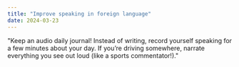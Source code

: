 ```yaml
---
title: "Improve speaking in foreign language"
date: 2024-03-23
---
```


"Keep an audio daily journal! Instead of writing, record yourself speaking for a few minutes about your day. If you’re driving somewhere, narrate everything you see out loud (like a sports commentator!)."
